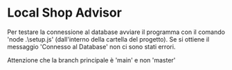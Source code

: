 # Local Shop Advisor

Per testare la connessione al database avviare il programma con il comando 'node .\setup.js' (dall'interno della cartella del progetto). Se si ottiene il messaggio 'Connesso al Database' non ci sono stati errori.

Attenzione che la branch principale è 'main' e non 'master'
